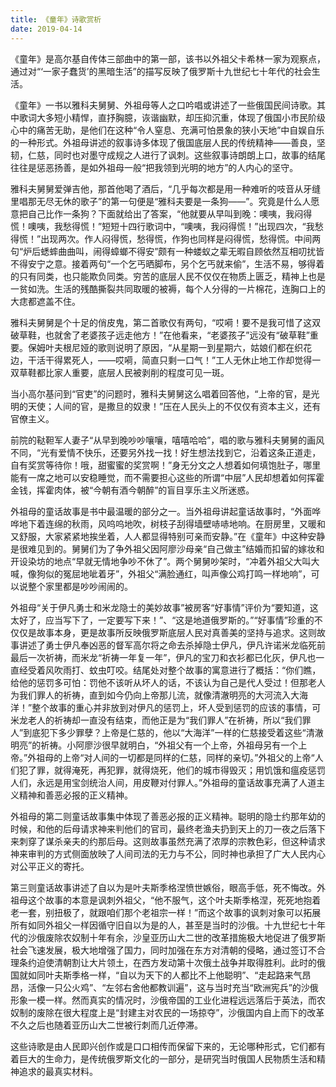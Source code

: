 ```yaml
---
title: 《童年》诗歌赏析
date: 2019-04-14
---
```


《童年》是高尔基自传体三部曲中的第一部，该书以外祖父卡希林一家为观察点，通过对“‘一家子蠢货’的黑暗生活”的描写反映了俄罗斯十九世纪七十年代的社会生活。

<!--more-->

《童年》一书以雅科夫舅舅、外祖母等人之口吟唱或讲述了一些俄国民间诗歌。其中歌词大多短小精悍，直抒胸臆，诙谐幽默，却压抑沉重，体现了俄国小市民阶级心中的痛苦无助，是他们在这种“令人窒息、充满可怕景象的狭小天地”中自娱自乐的一种形式。外祖母讲述的叙事诗多体现了俄国底层人民的传统精神——善良，坚韧，仁慈，同时也对墨守成规之人进行了讽刺。这些叙事诗朗朗上口，故事的结尾往往是惩恶扬善，是如外祖母一般“把我领到光明的地方”的人内心的坚守。

雅科夫舅舅爱弹吉他，那首他喝了酒后，“几乎每次都是用一种难听的吱音从牙缝里唱那无尽无休的歌子”的第一句便是“雅科夫要是一条狗——”。究竟是什么人愿意把自己比作一条狗？下面就给出了答案，“他就要从早叫到晚：噢咦，我闷得慌！噢咦，我愁得慌！”短短十四行歌词中，“噢咦，我闷得慌！”出现四次，“我愁得慌！”出现两次。作人闷得慌，愁得慌，作狗也同样是闷得慌，愁得慌。中间两句“炉后蟋蟀曲曲叫，闹得蟑螂不得安”颇有一种蝼蚁之辈无暇自顾依然互相叨扰皆不得安宁之意。接着两句“一个乞丐晒脚布，另个乞丐就来偷”，生活不易，够得着的只有同类，也只能欺负同类。穷苦的底层人民不仅仅在物质上匮乏，精神上也是一贫如洗。生活的残酷撕裂共同取暖的被褥，每个人分得的一片棉花，连胸口上的大痣都遮盖不住。

雅科夫舅舅是个十足的俏皮鬼，第二首歌仅有两句，“哎嗬！要不是我可惜了这双破草鞋，也就舍了老婆孩子远走他方！”在他看来，“老婆孩子”远没有“破草鞋”重要。保姆叶夫根尼娅的歌则说明了原因，“从星期一到星期六，姑娘们都在织花边，干活干得累死人，——哎嗬，简直只剩一口气！”工人无休止地工作却觉得一双草鞋都比家人重要，底层人民被剥削的程度可见一斑。

当小高尔基问到“官吏”的问题时，雅科夫舅舅这么唱着回答他，“上帝的官，是光明的天使；人间的官，是撒旦的奴隶！”压在人民头上的不仅仅有资本主义，还有官僚主义。

前院的鞑靼军人妻子“从早到晚吵吵嚷嚷，嘻嘻哈哈”，唱的歌与雅科夫舅舅的画风不同，“光有爱情不快乐，还要另外找一找！好生想法找到它，沿着这条正道走，自有奖赏等待你！哦，甜蜜蜜的奖赏啊！”身无分文之人想着如何填饱肚子，哪里能有一席之地可以安稳睡觉，而不需要担心这些的所谓“中层”人民却想着如何挥霍金钱，挥霍肉体，被“今朝有酒今朝醉”的盲目享乐主义所迷惑。

外祖母的童话故事是书中最温暖的部分之一。当外祖母讲起童话故事时，“外面哗哗地下着连绵的秋雨，风呜呜地吹，树枝子刮得墙壁哧哧地响。在厨房里，又暖和又舒服，大家紧紧地挨坐着，人人都显得特别可亲而安静。”在《童年》中这种安静是很难见到的。舅舅们为了争外祖父因阿廖沙母亲“自己做主”结婚而扣留的嫁妆和开设染坊的地点“早就无情地争吵不休了”。两个舅舅吵架时，“冲着外祖父大叫大喊，像狗似的冤屈地呲着牙”，外祖父“满脸通红，叫声像公鸡打鸣一样地响”，可以说整个家里都是吵吵闹闹的。

外祖母“关于伊凡勇士和米龙隐士的美妙故事”被房客“好事情”评价为“要知道，这太好了，应当写下了，一定要写下来！”、“这是地道俄罗斯的。”“好事情”珍重的不仅仅是故事本身，更是故事所反映俄罗斯底层人民对真善美的坚持与追求。这则故事讲述了勇士伊凡奉凶恶的督军高尔将之命去杀掉隐士伊凡，伊凡许诺米龙临死前最后一次祈祷，而米龙“祈祷一年复一年”，伊凡的宝刀和衣衫都已化灰，伊凡也一直经受着风吹雨打、蚊虫叮咬。结尾处对整个故事的寓意进行了概括：“你们瞧，给他的惩罚多可怕：罚他不该听从坏人的话，不该认为自己是代人受过！但那老人为我们罪人的祈祷，直到如今仍向上帝那儿流，就像清澈明亮的大河流入大海洋！”整个故事的重心并非放到对伊凡的惩罚上，坏人受到惩罚的应该的事情，可米龙老人的祈祷却一直没有结束，而他正是为“我们罪人”在祈祷，所以“我们罪人”到底犯下多少罪孽？上帝是仁慈的，他以“大海洋”一样的仁慈接受着这些“清澈明亮”的祈祷。小阿廖沙很早就明白，“外祖父有一个上帝，外祖母另有一个上帝。”外祖母的上帝“对人间的一切都是同样的仁慈，同样的亲切。”外祖父的上帝“人们犯了罪，就得淹死，再犯罪，就得烧死，他们的城市得毁灭；用饥饿和瘟疫惩罚人们，永远是用宝剑统治人间，用皮鞭对付罪人。”外祖母的童话故事充满了人道主义精神和善恶必报的正义精神。

外祖母的第二则童话故事集中体现了善恶必报的正义精神。聪明的隐士约那年幼的时候，和他的后母请求神来判他们的官司，最终老渔夫扔到天上的刀一夜之后落下来刺穿了谋杀亲夫的约那后母。这则故事虽然充满了浓厚的宗教色彩，但这种请求神来审判的方式侧面放映了人间司法的无力与不公，同时神也承担了广大人民内心对公平正义的寄托。

第三则童话故事讲述了自以为是叶夫斯季格涅愤世嫉俗，眼高手低，死不悔改。外祖母这个故事的本意是讽刺外祖父，“他不服气，这个叶夫斯季格涅，死死地抱着老一套，别扭极了，就跟咱们那个老祖宗一样！”而这个故事的讽刺对象可以拓展所有如同外祖父一样因循守旧自以为是的人，甚至是当时的沙俄。十九世纪七十年代的沙俄废除农奴制十年有余，沙皇亚历山大二世的改革措施极大地促进了俄罗斯社会飞速发展，极大地增强了国力，同时加强在东方对清朝的侵略，通过签订不合理条约迫使清朝割让大片领土，在西方发动第十次俄土战争并取得胜利。此时的俄国就如同叶夫斯季格一样，“自以为天下的人都比不上他聪明”、“走起路来气昂昂，活像一只公火鸡”、“左邻右舍他都教训遍”，这与当时充当“欧洲宪兵”的沙俄形象一模一样。然而真实的情况时，沙俄帝国的工业化进程远远落后于英法，而农奴制的废除在很大程度上是“封建主对农民的一场掠夺”，沙俄国内自上而下的改革不久之后也随着亚历山大二世被行刺而几近停滞。

这些诗歌是由人民即兴创作或是口口相传而保留下来的，无论哪种形式，它们都有着巨大的生命力，是传统俄罗斯文化的一部分，是研究当时俄国人民物质生活和精神追求的最真实材料。